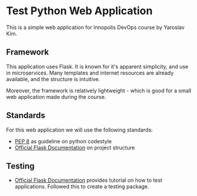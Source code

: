 # Test Python Web Application

This is a simple web application for Innopolis DevOps course by Yaroslav Kim.

## Framework

This application uses Flask. It is known for it's apparent simplicity, and use in microservices. Many templates and internet resources are already available, and the structure is intuitive.

Moreover, the framework is relatively lightweight - which is good for a small web application made during the course.

## Standards

For this web application we will use the following standards:

- [PEP 8](https://peps.python.org/pep-0008/) as guideline on python codestyle
- [Official Flask Documentation](https://flask.palletsprojects.com/en/2.3.x/) on project structure

## Testing

- [Official Flask Documentation](https://flask.palletsprojects.com/en/2.3.x/testing/) provides tutorial on how to test applications. Followed this to create a testing package.